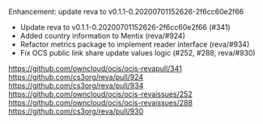 Enhancement: update reva to v0.1.1-0.20200701152626-2f6cc60e2f66

- Update reva to v0.1.1-0.20200701152626-2f6cc60e2f66 (#341)
- Added country information to Mentix (reva/#924)
- Refactor metrics package to implement reader interface (reva/#934)
- Fix OCS public link share update values logic (#252, #288, reva/#930)

https://github.com/owncloud/ocis/ocis-revapull/341
https://github.com/cs3org/reva/pull/924
https://github.com/cs3org/reva/pull/934
https://github.com/owncloud/ocis/ocis-revaissues/252
https://github.com/owncloud/ocis/ocis-revaissues/288
https://github.com/cs3org/reva/pull/930
